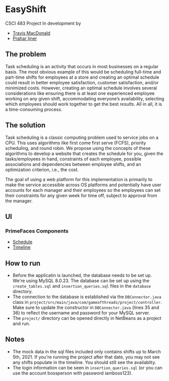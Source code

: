 # EasyShift

CSCI 483 Project
In development by 
- [Travis MacDonald](https://github.com/travismacdonald)
- [Prahar Ijner](https://github.com/pijner)

## The problem 
Task scheduling is an activity that occurs in most businesses on a regular basis. The most obvious example of this would be scheduling full-time and part-time shifts for employees at a store and creating an optimal schedule could result in better employee satisfaction, customer satisfaction, and/or minimized costs. However, creating an optimal schedule involves several considerations like ensuring there is at least one experienced employee working on any given shift, accommodating everyone’s availability, selecting which employees should work together to get the best *results*. All in all, it is a time-consuming process.

## The solution
Task scheduling is a classic computing problem used to service jobs on a CPU. This uses algorithms like first come first serve (FCFS), priority scheduling, and round robin. We propose using the concepts of these algorithms to develop a website that creates the schedule for you, given the tasks/employees in hand, constraints of each employee, possible associations and dependencies between employee shifts, and an optimization criterion, i.e., the cost.

The goal of using a web platform for this implementation is primarily to make the service accessible across OS platforms and potentially have user accounts for each manager and their employees so the employees can set their constraints for any given week for time off, subject to approval from the manager.

## UI

### PrimeFaces Components

- [Schedule](https://www.primefaces.org/showcase/ui/data/schedule/basic.xhtml?jfwid=a3fe3)
- [Timeline](https://www.primefaces.org/showcase/ui/data/timeline/allEvents.xhtml?jfwid=a3fe3)

## How to run
- Before the applicatin is launched, the database needs to be set up. We're using MySQL 8.0.23. The database can be set up using the `create_tables.sql` and `insertion_queries.sql` files in the `database` directory.
- The connection to the database is established via the `DBConnector.java` class in `project/src/main/java/com/gameofthreads/project/controller`. Make sure to update the constructor in `DBConnector.java` (lines 35 and 36) to reflect the username and password for your MySQL server.
- The `project/` directory can be opened directly in NetBeans as a project and run.

## Notes
- The mock data in the sql files included only contains shifts up to March 5th, 2021. If you're running the project after that date, you may not see any shifts populate in the timeline. You should still see the availablity.
- The login information can be seen in `insertion_queries.sql` (or you can use the account bossperson with password iamboss123).
